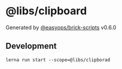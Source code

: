 # @libs/clipboard

Generated by [@easyops/brick-scripts] v0.6.0

## Development

`lerna run start --scope=@libs/clipborad`

[@easyops/brick-scripts]: https://git.easyops.local/anyclouds/brick-next/tree/master/packages/brick-scripts
